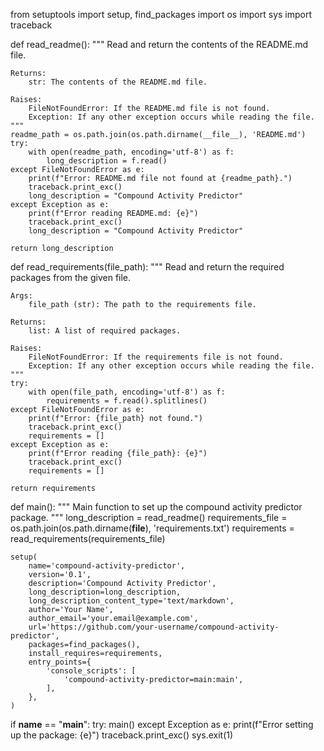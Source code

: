 from setuptools import setup, find_packages
import os
import sys
import traceback

def read_readme():
    """
    Read and return the contents of the README.md file.

    Returns:
        str: The contents of the README.md file.

    Raises:
        FileNotFoundError: If the README.md file is not found.
        Exception: If any other exception occurs while reading the file.
    """
    readme_path = os.path.join(os.path.dirname(__file__), 'README.md')
    try:
        with open(readme_path, encoding='utf-8') as f:
            long_description = f.read()
    except FileNotFoundError as e:
        print(f"Error: README.md file not found at {readme_path}.")
        traceback.print_exc()
        long_description = "Compound Activity Predictor"
    except Exception as e:
        print(f"Error reading README.md: {e}")
        traceback.print_exc()
        long_description = "Compound Activity Predictor"

    return long_description

def read_requirements(file_path):
    """
    Read and return the required packages from the given file.

    Args:
        file_path (str): The path to the requirements file.

    Returns:
        list: A list of required packages.

    Raises:
        FileNotFoundError: If the requirements file is not found.
        Exception: If any other exception occurs while reading the file.
    """
    try:
        with open(file_path, encoding='utf-8') as f:
            requirements = f.read().splitlines()
    except FileNotFoundError as e:
        print(f"Error: {file_path} not found.")
        traceback.print_exc()
        requirements = []
    except Exception as e:
        print(f"Error reading {file_path}: {e}")
        traceback.print_exc()
        requirements = []

    return requirements

def main():
    """
    Main function to set up the compound activity predictor package.
    """
    long_description = read_readme()
    requirements_file = os.path.join(os.path.dirname(__file__), 'requirements.txt')
    requirements = read_requirements(requirements_file)

    setup(
        name='compound-activity-predictor',
        version='0.1',
        description='Compound Activity Predictor',
        long_description=long_description,
        long_description_content_type='text/markdown',
        author='Your Name',
        author_email='your.email@example.com',
        url='https://github.com/your-username/compound-activity-predictor',
        packages=find_packages(),
        install_requires=requirements,
        entry_points={
            'console_scripts': [
                'compound-activity-predictor=main:main',
            ],
        },
    )

if __name__ == "__main__":
    try:
        main()
    except Exception as e:
        print(f"Error setting up the package: {e}")
        traceback.print_exc()
        sys.exit(1)
